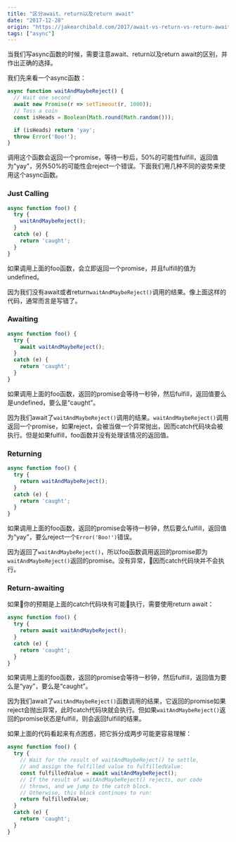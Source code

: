 ```yaml
---
title: "区分await、return以及return await"
date: "2017-12-28"
origin: "https://jakearchibald.com/2017/await-vs-return-vs-return-await/"
tags: ["async"]
---
```


当我们写async函数的时候，需要注意await、return以及return await的区别，并作出正确的选择。

我们先来看一个async函数：

```javascript
async function waitAndMaybeReject() {
  // Wait one second
  await new Promise(r => setTimeout(r, 1000));
  // Toss a coin
  const isHeads = Boolean(Math.round(Math.random()));

  if (isHeads) return 'yay';
  throw Error('Boo!');
}
```

调用这个函数会返回一个promise，等待一秒后，50%的可能性fulfill，返回值为"yay"，另外50%的可能性会reject一个错误。下面我们用几种不同的姿势来使用这个async函数。

### Just Calling

```javascript
async function foo() {
  try {
    waitAndMaybeReject();
  }
  catch (e) {
    return 'caught';
  }
}
```

如果调用上面的foo函数，会立即返回一个promise，并且fulfill的值为undefined。

因为我们没有await或者return`waitAndMaybeReject()`调用的结果。像上面这样的代码，通常而言是写错了。

### Awaiting

```javascript
async function foo() {
  try {
    await waitAndMaybeReject();
  }
  catch (e) {
    return 'caught';
  }
}
```
如果调用上面的foo函数，返回的promise会等待一秒钟，然后fulfill，返回值要么是undefined，要么是“caught”。

因为我们await了`waitAndMaybeReject()`调用的结果。`waitAndMaybeReject()`调用返回一个promise，如果reject，会被当做一个异常抛出，因而catch代码块会被执行。但是如果fulfill，foo函数并没有处理该情况的返回值。

### Returning

```javascript
async function foo() {
  try {
    return waitAndMaybeReject();
  }
  catch (e) {
    return 'caught';
  }
}

```

如果调用上面的foo函数，返回的promise会等待一秒钟，然后要么fulfill，返回值为“yay”，要么reject一个`Error('Boo!')`错误。

因为返回了`waitAndMaybeReject()`，所以foo函数调用返回的promise即为`waitAndMaybeReject()`返回的promise。没有异常，因而catch代码块并不会执行。

### Return-awaiting

如果你的预期是上面的catch代码块有可能执行，需要使用return await：

```javascript
async function foo() {
  try {
    return await waitAndMaybeReject();
  }
  catch (e) {
    return 'caught';
  }
}
```

如果调用上面的foo函数，返回的promise会等待一秒钟，然后fulfill，返回值为要么是“yay”，要么是“caught”。

因为我们await了`waitAndMaybeReject()`函数调用的结果，它返回的promise如果reject会抛出异常，此时catch代码块就会执行。但如果`waitAndMaybeReject()`返回的promise状态是fulfill，则会返回fulfill的结果。

如果上面的代码看起来有点困惑，把它拆分成两步可能更容易理解：

```javascript
async function foo() {
  try {
    // Wait for the result of waitAndMaybeReject() to settle,
    // and assign the fulfilled value to fulfilledValue:
    const fulfilledValue = await waitAndMaybeReject();
    // If the result of waitAndMaybeReject() rejects, our code
    // throws, and we jump to the catch block.
    // Otherwise, this block continues to run:
    return fulfilledValue;
  }
  catch (e) {
    return 'caught';
  }
}
```






